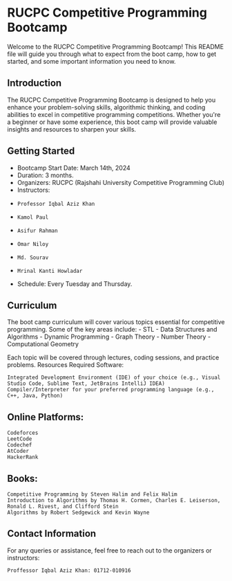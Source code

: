 # RUCPC Competitive Programming Bootcamp

Welcome to the RUCPC Competitive Programming Bootcamp! This README file will guide you through what to expect from the boot camp, how to get started, and some important information you need to know.

## Introduction

The RUCPC Competitive Programming Bootcamp is designed to help you enhance your problem-solving skills, algorithmic thinking, and coding abilities to excel in competitive programming competitions. Whether you're a beginner or have some experience, this boot camp will provide valuable insights and resources to sharpen your skills.

## Getting Started

- Bootcamp Start Date: March 14th, 2024
- Duration: 3 months.
- Organizers: RUCPC (Rajshahi University Competitive Programming Club)
- Instructors:
-     Professor Iqbal Aziz Khan
-     Kamol Paul
-     Asifur Rahman
-     Omar Niloy
-     Md. Sourav
-     Mrinal Kanti Howladar
- Schedule: Every Tuesday and Thursday.

## Curriculum

The boot camp curriculum will cover various topics essential for competitive programming. Some of the key areas include:
    - STL
    - Data Structures and Algorithms
    - Dynamic Programming
    - Graph Theory
    - Number Theory
    - Computational Geometry

Each topic will be covered through lectures, coding sessions, and practice problems.
Resources
Required Software:

    Integrated Development Environment (IDE) of your choice (e.g., Visual Studio Code, Sublime Text, JetBrains IntelliJ IDEA)
    Compiler/Interpreter for your preferred programming language (e.g., C++, Java, Python)

## Online Platforms:

    Codeforces
    LeetCode
    Codechef
    AtCoder
    HackerRank

## Books:

    Competitive Programming by Steven Halim and Felix Halim
    Introduction to Algorithms by Thomas H. Cormen, Charles E. Leiserson, Ronald L. Rivest, and Clifford Stein
    Algorithms by Robert Sedgewick and Kevin Wayne

## Contact Information

For any queries or assistance, feel free to reach out to the organizers or instructors:

    Proffessor Iqbal Aziz Khan: 01712-010916


